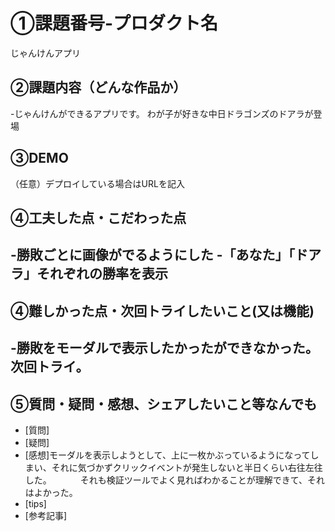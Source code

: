 # ①課題番号-プロダクト名
じゃんけんアプリ

## ②課題内容（どんな作品か）
-じゃんけんができるアプリです。
わが子が好きな中日ドラゴンズのドアラが登場

## ③DEMO
（任意）デプロイしている場合はURLを記入

## ④工夫した点・こだわった点
-勝敗ごとに画像がでるようにした
-「あなた」「ドアラ」それぞれの勝率を表示
-

## ④難しかった点・次回トライしたいこと(又は機能)
-勝敗をモーダルで表示したかったができなかった。次回トライ。
-

## ⑤質問・疑問・感想、シェアしたいこと等なんでも
- [質問]
- [疑問]
- [感想]モーダルを表示しようとして、上に一枚かぶっているようになってしまい、それに気づかずクリックイベントが発生しないと半日くらい右往左往した。
  　　　それも検証ツールでよく見ればわかることが理解できて、それはよかった。
- [tips]
- [参考記事]
